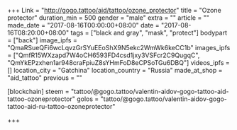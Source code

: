 +++
Link = "http://gogo.tattoo/aid/tattoo/ozone_protector"
title = "Ozone protector"
duration_min = 500
gender = "male"
extra = ""
article = ""
made_date = "2017-08-16T00:00:00+08:00"
date = "2017-08-16T08:20:00+08:00"
tags = ["black and gray", "mask", "protect"]
bodypart = ["back"]
image_ipfs = "QmaRSueQFi6wcLqvzGrSYuEEoShX9N5ekc2WmWk6keCC1b"
images_ipfs = ["QmfR15WXzapd7W4oCH6593FD4csd1jxy3VSFcr2C9QugqC", "QmYkEPzxhen1ar948craFpiuZ8sYHmFoD8eCPSoTGu6DBQ"]
videos_ipfs = []
location_city = "Gatchina"
location_country = "Russia"
made_at_shop = "aid_tattoo"
previous = ""

[blockchain]
steem = "tattoo/@gogo.tattoo/valentin-aidov-gogo-tattoo-aid-tattoo-ozoneprotector"
golos = "tattoo/@gogo.tattoo/valentin-aidov-gogo-tattoo-aid-ru-tattoo-ozoneprotector"

+++
